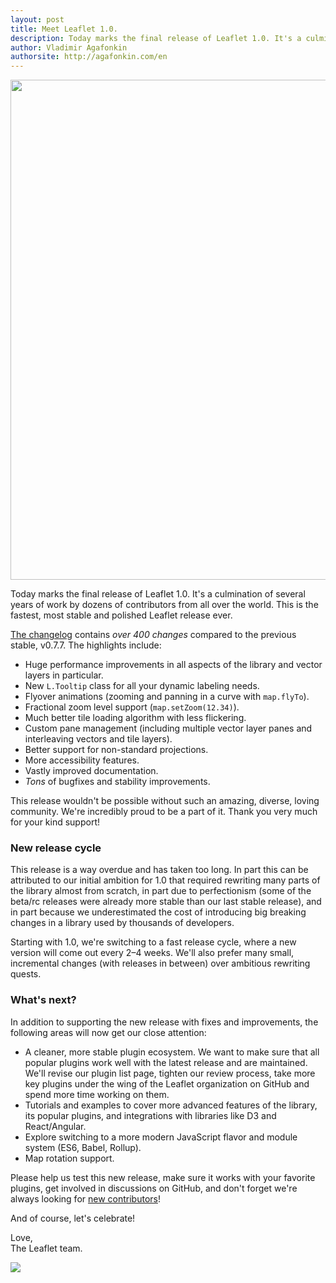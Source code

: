 ```yaml
---
layout: post
title: Meet Leaflet 1.0.
description: Today marks the final release of Leaflet 1.0. It's a culmination of several years of work and the fastest, most stable and polished Leaflet release ever.
author: Vladimir Agafonkin
authorsite: http://agafonkin.com/en
---
```


<img src="https://cloud.githubusercontent.com/assets/25395/18873565/c4856f70-84c8-11e6-82b1-48992fc5afe8.png" width="800" />

Today marks the final release of Leaflet 1.0. It's a culmination of several years of work by dozens of contributors from all over the world. This is the fastest, most stable and polished Leaflet release ever.

[The changelog](https://github.com/Leaflet/Leaflet/blob/master/CHANGELOG.md) contains _over 400 changes_ compared to the previous stable, v0.7.7. The highlights include:

- Huge performance improvements in all aspects of the library and vector layers in particular.
- New `L.Tooltip` class for all your dynamic labeling needs.
- Flyover animations (zooming and panning in a curve with `map.flyTo`).
- Fractional zoom level support (`map.setZoom(12.34)`).
- Much better tile loading algorithm with less flickering.
- Custom pane management (including multiple vector layer panes and interleaving vectors and tile layers).
- Better support for non-standard projections.
- More accessibility features.
- Vastly improved documentation.
- _Tons_ of bugfixes and stability improvements.

This release wouldn't be possible without such an amazing, diverse, loving community. We're incredibly proud to be a part of it. Thank you very much for your kind support!

### New release cycle

This release is a way overdue and has taken too long. In part this can be attributed to our initial ambition for 1.0 that required rewriting many parts of the library almost from scratch, in part due to perfectionism (some of the beta/rc releases were already more stable than our last stable release), and in part because we underestimated the cost of introducing big breaking changes in a library used by thousands of developers.

Starting with 1.0, we're switching to a fast release cycle, where a new version will come out every 2–4 weeks. We'll also prefer many small, incremental changes (with releases in between) over ambitious rewriting quests.

### What's next?

In addition to supporting the new release with fixes and improvements, the following areas will now get our close attention:

- A cleaner, more stable plugin ecosystem. We want to make sure that all popular plugins work well with the latest release and are maintained. We'll revise our plugin list page, tighten our review process, take more key plugins under the wing of the Leaflet organization on GitHub and spend more time working on them.
- Tutorials and examples to cover more advanced features of the library, its popular plugins, and integrations with libraries like D3 and React/Angular.
- Explore switching to a more modern JavaScript flavor and module system (ES6, Babel, Rollup).
- Map rotation support.

Please help us test this new release, make sure it works with your favorite plugins, get involved in discussions on GitHub, and don't forget we're always looking for [new contributors](https://github.com/Leaflet/Leaflet/blob/master/CONTRIBUTING.md)!

And of course, let's celebrate!

Love,<br>
The Leaflet team.

![](http://www.reactiongifs.com/wp-content/uploads/2013/06/umad.gif)
